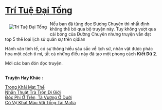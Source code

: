 <a href="https://utruyen.com/tri-tue-dai-tong/10515/" title="Trí Tuệ Đại Tống"><h1>Trí Tuệ Đại Tống</h1></a><div style="display:table"><img align="right" style="float: left; padding: 10px;" src="https://utruyen.com/images/story/200x260/tri-tue-dai-tong.jpg" alt="Trí Tuệ Đại Tống">Nếu bạn đã từng đọc Đường Chuyên thì nhất định không thể bỏ qua bộ truyện này. Tuy không vượt qua cái bóng của Đường Chuyên nhưng truyện vẫn đạt top 5 thể loại lịch sử quân sự trên qidian<p></p>Hành văn tinh tế, có sự thông hiểu sâu sắc về lịch sử, nhân vật được phác họa một cách tỉ mỉ, tất cả những điều này đã tạo một phong cách <b>Kiết Dữ 2</b>.<p></p>Mời các bạn đón đọc truyện.</div><p><br><b>Truyện Hay Khác :</b></p><a href="https://utruyen.com/trong-khai-mat-the/15924/" alt="Trọng Khải Mạt Thế">Trọng Khải Mạt Thế</a><br/><a href="https://truyenhot2020.wordpress.com/2019/12/11/nhan-thuat-tra-tron-di-gioi/" alt="Nhẫn Thuật Trà Trộn Dị Giới">Nhẫn Thuật Trà Trộn Dị Giới</a><br/><a href="https://www.flickr.com/photos/183745219@N08/49090451436/" alt="Độc Phi Ở Trên, Tà Vương Ở Dưới">Độc Phi Ở Trên, Tà Vương Ở Dưới</a><br/><a href="https://github.com/quanluxury/ngontinhhot/tree/master/truyenhay/19561/" alt="Cô Vợ Khát Máu Với Tổng Tài Mafia">Cô Vợ Khát Máu Với Tổng Tài Mafia</a><br/>